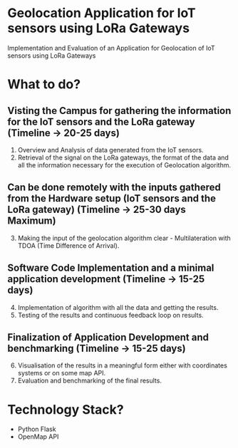 # Geolocation Application for IoT sensors using LoRa Gateways 
Implementation and Evaluation of an Application for Geolocation of IoT sensors using LoRa Gateways

# What to do? 

## Visting the Campus for gathering the information for the IoT sensors and the LoRa gateway (Timeline -> 20-25 days)
1) Overview and Analysis of data generated from the IoT sensors. 
2) Retrieval of the signal on the LoRa gateways, the format of the data and all the information necessary for the execution of Geolocation algorithm.

## Can be done remotely with the inputs gathered from the Hardware setup (IoT sensors and the LoRa gateway) (Timeline -> 25-30 days Maximum)
3) Making the input of the geolocation algorithm clear - Multilateration with TDOA (Time Difference of Arrival).

## Software Code Implementation and a minimal application development (Timeline -> 15-25 days)
4) Implementation of algorithm with all the data and getting the results.
5) Testing of the results and continuous feedback loop on results.

## Finalization of Application Development and benchmarking (Timeline -> 15-25 days)
6) Visualisation of the results in a meaningful form either with coordinates systems or on some map API.
7) Evaluation and benchmarking of the final results.

# Technology Stack? 

- Python Flask
- OpenMap API
